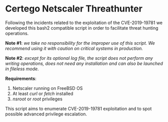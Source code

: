 # Certego Netscaler Threathunter

Following the incidents related to the exploitation of the CVE-2019-19781 we developed this bash2 compatible script in order to facilitate threat hunting operations. 


**Note #1**: *we take no responsibility for the improper use of this script. We recommend using it with caution on critical systems in production.*

**Note #2**: *except for its optional log file, the script does not perform any writing operations, does not need any installation and can also be launched in fileless mode.*

**Requirements**:

1. Netscaler running on FreeBSD OS
2. At least _curl_ or _fetch_ installed
3. _nsroot_ or _root_ privileges


This script aims to enumerate CVE-2019-19781 exploitation and to spot possible advanced privilege escalation.